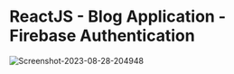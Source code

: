 # ReactJS - Blog Application - Firebase Authentication
<img src="https://i.ibb.co/C2KscLL/Screenshot-2023-08-28-204948.jpg" alt="Screenshot-2023-08-28-204948" border="0">
